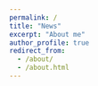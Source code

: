 ```yaml
---
permalink: /
title: "News"
excerpt: "About me"
author_profile: true
redirect_from: 
  - /about/
  - /about.html
---
```



